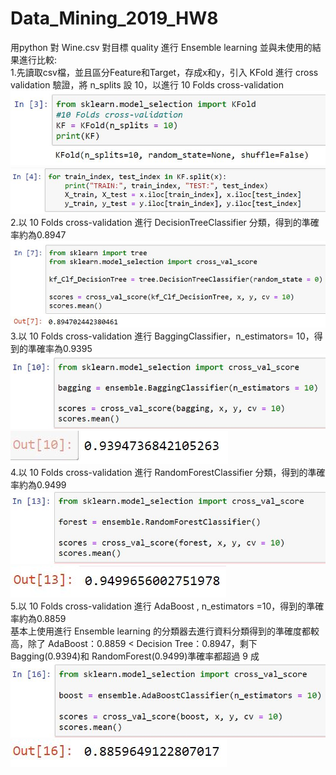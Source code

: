 # Data_Mining_2019_HW8
用python 對 Wine.csv 對目標 quality 進行 Ensemble learning 並與未使用的結果進行比較:  
1.先讀取csv檔，並且區分Feature和Target，存成x和y，引入 KFold 進行 cross validation 驗證，將 n_splits 設 10，以進行 10 Folds cross-validation  
![img](https://github.com/Alan-alan-Lin/Data_Mining_2019_HW8/blob/main/HW_8/Python_3.JPG)  
![img](https://github.com/Alan-alan-Lin/Data_Mining_2019_HW8/blob/main/HW_8/Python_4.JPG)  
2.以 10 Folds cross-validation 進行 DecisionTreeClassifier 分類，得到的準確率約為0.8947  
![img](https://github.com/Alan-alan-Lin/Data_Mining_2019_HW8/blob/main/HW_8/Python_13.JPG)  
3.以 10 Folds cross-validation 進行 BaggingClassifier，n_estimators= 10，得到的準確率為0.9395  
![img](https://github.com/Alan-alan-Lin/Data_Mining_2019_HW8/blob/main/HW_8/Python_14.JPG)  
![img](https://github.com/Alan-alan-Lin/Data_Mining_2019_HW8/blob/main/HW_8/Python_15.JPG)  
4.以 10 Folds cross-validation 進行 RandomForestClassifier 分類，得到的準確率約為0.9499  
![img](https://github.com/Alan-alan-Lin/Data_Mining_2019_HW8/blob/main/HW_8/Python_16.JPG)  
![img](https://github.com/Alan-alan-Lin/Data_Mining_2019_HW8/blob/main/HW_8/Python_17.JPG)  
5.以 10 Folds cross-validation 進行 AdaBoost , n_estimators =10，得到的準確率約為0.8859  
基本上使用進行 Ensemble learning 的分類器去進行資料分類得到的準確度都較高，除了 AdaBoost：0.8859 < Decision Tree：0.8947，剩下Bagging(0.9394)和 RandomForest(0.9499)準確率都超過 9 成  
![img](https://github.com/Alan-alan-Lin/Data_Mining_2019_HW8/blob/main/HW_8/Python_18.JPG)  
![img](https://github.com/Alan-alan-Lin/Data_Mining_2019_HW8/blob/main/HW_8/Python_19.JPG)  
